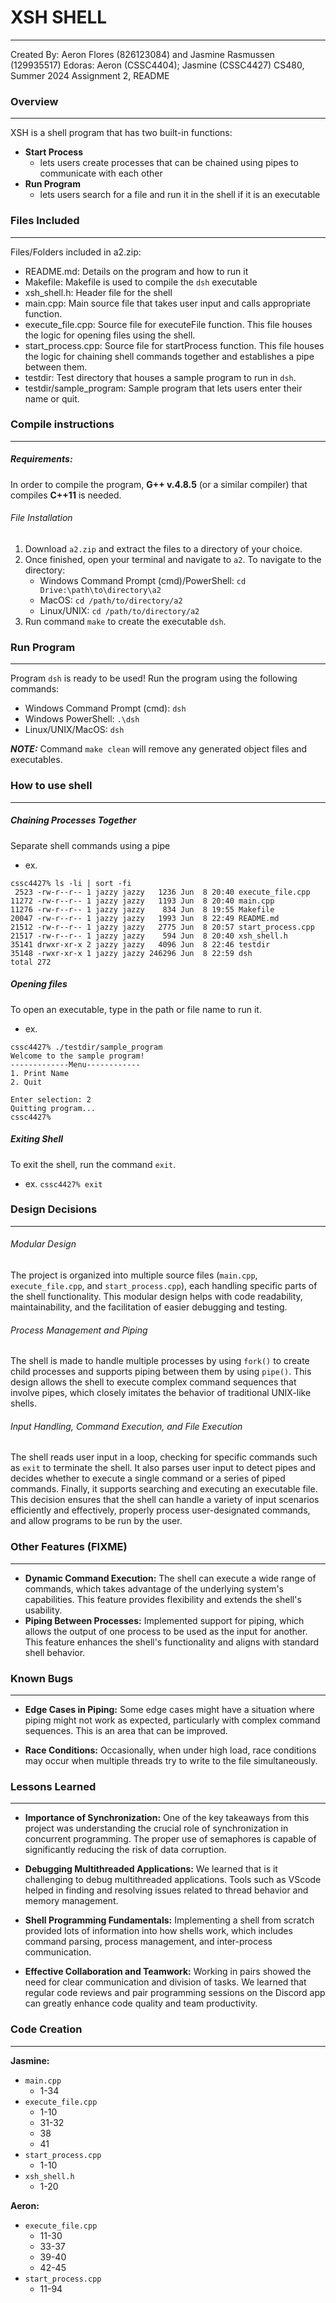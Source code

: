 # XSH SHELL

---

Created By: Aeron Flores (826123084) and Jasmine Rasmussen (129935517)
Edoras: Aeron (CSSC4404); Jasmine (CSSC4427)
CS480, Summer 2024 
Assignment 2, README

### Overview

---

XSH is a shell program that has two built-in functions:
- **Start Process**
	- lets users create processes that can be chained using pipes to communicate with each other
- **Run Program**
	- lets users search for a file and run it in the shell if it is an executable

### Files Included

---

Files/Folders included in a2.zip:
- README.md: Details on the program and how to run it
- Makefile: Makefile is used to compile the `dsh` executable
- xsh_shell.h: Header file for the shell
- main.cpp: Main source file that takes user input and calls appropriate function.
- execute_file.cpp: Source file for executeFile function. This file houses the logic for opening files using the shell.
- start_process.cpp: Source file for startProcess function. This file houses the logic for chaining shell commands together and establishes a pipe between them.
- testdir: Test directory that houses a sample program to run in `dsh`.
- testdir/sample_program: Sample program that lets users enter their name or quit.

### Compile instructions

---

##### Requirements:

In order to compile the program, **G++ v.4.8.5** (or a similar compiler) that compiles **C++11** is needed.

###### File Installation
1. Download `a2.zip` and extract the files to a directory of your choice.
2. Once finished, open your terminal and navigate to `a2`.
	To navigate to the directory: 
	- Windows Command Prompt (cmd)/PowerShell:  `cd Drive:\path\to\directory\a2`
	- MacOS: `cd /path/to/directory/a2`
	- Linux/UNIX: `cd /path/to/directory/a2`
3. Run command `make` to create the executable `dsh`.

### Run Program

---

Program `dsh` is ready to be used! Run the program using the following commands:
- Windows Command Prompt (cmd): `dsh`
- Windows PowerShell: `.\dsh`
- Linux/UNIX/MacOS: `dsh`

***NOTE:*** Command `make clean` will remove any generated object files and executables.

### How to use shell

---

##### Chaining Processes Together

Separate shell commands using a pipe
- ex.

```
cssc4427% ls -li | sort -fi
 2523 -rw-r--r-- 1 jazzy jazzy   1236 Jun  8 20:40 execute_file.cpp
11272 -rw-r--r-- 1 jazzy jazzy   1193 Jun  8 20:40 main.cpp
11276 -rw-r--r-- 1 jazzy jazzy    834 Jun  8 19:55 Makefile
20047 -rw-r--r-- 1 jazzy jazzy   1993 Jun  8 22:49 README.md
21512 -rw-r--r-- 1 jazzy jazzy   2775 Jun  8 20:57 start_process.cpp
21517 -rw-r--r-- 1 jazzy jazzy    594 Jun  8 20:40 xsh_shell.h
35141 drwxr-xr-x 2 jazzy jazzy   4096 Jun  8 22:46 testdir
35148 -rwxr-xr-x 1 jazzy jazzy 246296 Jun  8 22:59 dsh
total 272
```

##### Opening files

To open an executable, type in the path or file name to run it.
- ex.
```
cssc4427% ./testdir/sample_program
Welcome to the sample program!
-------------Menu------------
1. Print Name
2. Quit

Enter selection: 2
Quitting program...
cssc4427%
```

##### Exiting Shell

To exit the shell, run the command `exit`.
- ex. `cssc4427% exit`

### Design Decisions

---

###### Modular Design

The project is organized into multiple source files (`main.cpp`, `execute_file.cpp`, and `start_process.cpp`), each handling specific parts of the shell functionality. This modular design helps with code readability, maintainability, and the facilitation of easier debugging and testing.

###### Process Management and Piping

The shell is made to handle multiple processes by using `fork()` to create child processes and supports piping between them by using `pipe()`. This design allows the shell to execute complex command sequences that involve pipes, which closely imitates the behavior of traditional UNIX-like shells.

###### Input Handling, Command Execution, and File Execution

The shell reads user input in a loop, checking for specific commands such as `exit` to terminate the shell. It also parses user input to detect pipes and decides whether to execute a single command or a series of piped commands. Finally, it supports searching and executing an executable file. This decision ensures that the shell can handle a variety of input scenarios efficiently and effectively, properly process user-designated commands, and allow programs to be run by the user.

### Other Features (FIXME)

---

- **Dynamic Command Execution:** The shell can execute a wide range of commands, which takes advantage of the underlying system's capabilities. This feature provides flexibility and extends the shell's usability.
- **Piping Between Processes:** Implemented support for piping, which allows the output of one process to be used as the input for another. This feature enhances the shell's functionality and aligns with standard shell behavior.

### Known Bugs

---

- **Edge Cases in Piping:** Some edge cases might have a situation where piping might not work as expected, particularly with complex command sequences. This is an area that can be improved.

- **Race Conditions:** Occasionally, when under high load, race conditions may occur when multiple threads try to write to the file simultaneously. 


### Lessons Learned

---

- **Importance of Synchronization:** One of the key takeaways from this project was understanding the crucial role of synchronization in concurrent programming. The proper use of semaphores is capable of significantly reducing the risk of data corruption.

- **Debugging Multithreaded Applications:** We learned that is it challenging to debug multithreaded applications. Tools such as VScode helped in finding and resolving issues related to thread behavior and memory management.

- **Shell Programming Fundamentals:** Implementing a shell from scratch provided lots of information into how shells work, which includes command parsing, process management, and inter-process communication.

- **Effective Collaboration and Teamwork:** Working in pairs showed the need for clear communication and division of tasks. We learned that regular code reviews and pair programming sessions on the Discord app can greatly enhance code quality and team productivity.


### Code Creation

---

**Jasmine:**
- `main.cpp`
	- 1-34
- `execute_file.cpp`
	- 1-10
	- 31-32
	- 38
	- 41
- `start_process.cpp`
	- 1-10
- `xsh_shell.h`
	- 1-20

**Aeron:**
- `execute_file.cpp`
	- 11-30
	- 33-37
	- 39-40
	- 42-45
- `start_process.cpp`
	- 11-94